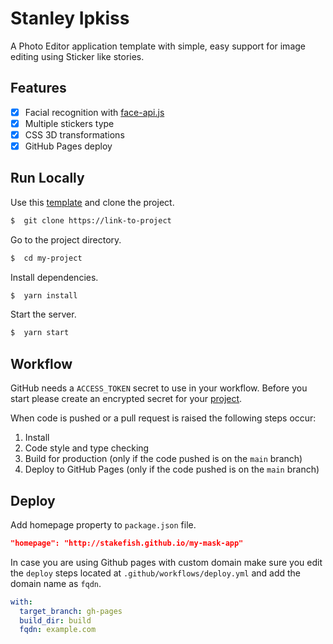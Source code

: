 # Stanley Ipkiss

A Photo Editor application template with simple, easy support for image editing using Sticker like stories.

## Features

- [x] Facial recognition with [face-api.js](https://github.com/justadudewhohacks/face-api.js/)
- [x] Multiple stickers type
- [x] CSS 3D transformations
- [x] GitHub Pages deploy

## Run Locally

Use this [template](https://github.com/stakefish/stanley-ipkiss/generate) and clone the project.

```bash
$  git clone https://link-to-project
```

Go to the project directory.

```bash
$  cd my-project
```

Install dependencies.

```bash
$  yarn install
```

Start the server.

```bash
$  yarn start
```

## Workflow

GitHub needs a `ACCESS_TOKEN` secret to use in your workflow.
Before you start please create an encrypted secret for your [project](https://docs.github.com/en/actions/reference/encrypted-secrets#creating-encrypted-secrets-for-a-repository).

When code is pushed or a pull request is raised the following steps occur:

1. Install
2. Code style and type checking
3. Build for production (only if the code pushed is on the `main` branch)
4. Deploy to GitHub Pages (only if the code pushed is on the `main` branch)

## Deploy

Add homepage property to `package.json` file.

```json
"homepage": "http://stakefish.github.io/my-mask-app"
```

In case you are using Github pages with custom domain make sure you edit the `deploy` steps located at `.github/workflows/deploy.yml` and add the domain name as `fqdn`.

```yaml
with:
  target_branch: gh-pages
  build_dir: build
  fqdn: example.com
```
